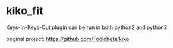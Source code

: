 # kiko_fit
Keys-In-Keys-Out plugin can be run in both python2 and python3

original project: https://github.com/Toolchefs/kiko
